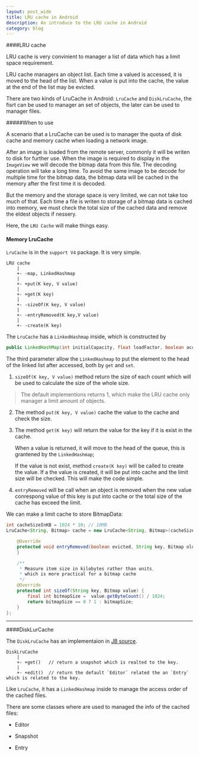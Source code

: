 ```yaml
---
layout: post_wide
title: LRU cache in Android
description: An introduce to the LRU cache in Android
category: blog
---
```

####LRU cache

LRU cache is very convinient to manager a list of data which has a limit space requirement.

LRU cache managers an object list. Each time a valued is accessed, it is moved to the head of the list. When a value is put into the cache, the value at the end of the list may be evicted.

There are two kinds of LruCache in Android: `LruCache` and `DiskLruCache`, the fisrt can be used to manager an set of objects, the later can be used to manager files.

#####When to use

A scenario that a LruCache can be used is to manager the quota of disk cache and memory cache when loading a network image.

After an image is loaded from the remote server, commonly it will be writen to disk for further use. When the image is required to display in the `ImageView` we will decode the bitmap data from this file. The decoding operation will take a long time. To avoid the same image to be decode for multiple time for the bitmap data, the bitmap data will be cached in the memory after the first time it is decoded.

But the memory and the storage space is very limited, we can not take too much of that. Each time a file is writen to storage of a bitmap data is cached into memory, we must check the total size of the cached data and remove the eldest objects if nessery.

Here, the `LRU Cache` will make things easy.

#### Memory LruCache

`LruCache` is in the `support V4` package. It is very simple.

    LRU cache
        |
        +- -map, LinkedHashmap
        |
        +- +put(K key, V value)
        |
        +- +get(K key)
        |
        +- -sizeOf(K key, V value)
        |
        +- -entryRemoved(K key,V value)
        |
        +- -create(K key)


The `LruCache` has a `LinkedHashmap` inside, which is constructed by

```java
public LinkedHashMap(int initialCapacity, float loadFactor, boolean accessOrder)
```

The third parameter allow the `LinkedHashmap` to put the element to the head of the linked list after accessed, both by `get` and `set`.

1. `sizeOf(K key, V value)` method return the size of each count which will be used to calculate the size of the whole size.
> The default implementions returns 1, which make the LRU cache only manager a limit amount of objects.
2. The method `put(K key, V value)` cache the value to the cache and check the size.
3. The method `get(K key)` will return the value for the key if it is exist in the cache. 

    When a value is returned, it will move to the head of the queue, this is grantened by the `LinkedHashmap`;

    If the value is not exist, method `create(K key)` will be called to create the value. If a the value is created, it will be put into cache and the limit size will be checked. This will make the code simple.

4. `entryRemoved` will be call when an object is removed when the new value conrespong value of this key is put into cache
    or the total size of the cache has exceed the limit.

We can make a limit cache to store BitmapData:

```java
int cacheSizeInKB = 1024 * 10; // 10MB
LruCache<String, Bitmap> cache = new LruCache<String, Bitmap>(cacheSizeInKB) {

    @Override
    protected void entryRemoved(boolean evicted, String key, Bitmap old, Bitmap new) {
    }

    /**
     * Measure item size in kilobytes rather than units,
     * which is more practical for a bitmap cache
     */
    @Override
    protected int sizeOf(String key, Bitmap value) {
        final int bitmapSize =  value.getByteCount() / 1024;
        return bitmapSize == 0 ? 1 : bitmapSize;
    }
};
```

---
####DiskLurCache

The `DiskLruCache` has an implementaion in [JB source][source].

    DiskLruCache
        |
        +- +get()   // return a snapshot which is realted to the key.
        |
        +- +edit()  // return the default `Editor` related the an `Entry` which is related to the key.

Like `LruCache`, it has a `LinkedHashmap` inside to manage the access order of the cached files. 

There are some classes where are used to managed the info of the cached files:

*   Editor

*   Snapshot
    
*   Entry

[source]: https://android.googlesource.com/platform/libcore/+/android-4.1.1_r1/luni/src/main/java/libcore/io/DiskLruCache.java
